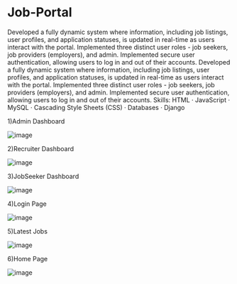 # Job-Portal

Developed a fully dynamic system where information, including job listings, user profiles, and application statuses, is updated in real-time as users interact with the portal. Implemented three distinct user roles - job seekers, job providers (employers), and admin. Implemented secure user authentication, allowing users to log in and out of their accounts.
Developed a fully dynamic system where information, including job listings, user profiles, and application statuses, is updated in real-time as users interact with the portal. Implemented three distinct user roles - job seekers, job providers (employers), and admin. Implemented secure user authentication, allowing users to log in and out of their accounts.
Skills: HTML · JavaScript · MySQL · Cascading Style Sheets (CSS) · Databases · Django

1)Admin Dashboard


![image](https://github.com/user-attachments/assets/314b1744-0389-4f8b-8d94-bbe8ff6b7229)

2)Recruiter Dashboard


![image](https://github.com/user-attachments/assets/7e38ef79-5b46-4ba2-84e2-d39137f97e09)

3)JobSeeker Dashboard


![image](https://github.com/user-attachments/assets/24c89577-19d6-4cd1-a0c0-047e3bcfb39e)

4)Login Page


![image](https://github.com/user-attachments/assets/8d839cab-53fd-4c34-965f-f42001e7a472)

5)Latest Jobs


![image](https://github.com/user-attachments/assets/8c8911fb-77f7-466a-be3c-644ada02365c)

6)Home Page


![image](https://github.com/user-attachments/assets/8df1aa74-428e-4041-94c6-424cae977d33)


